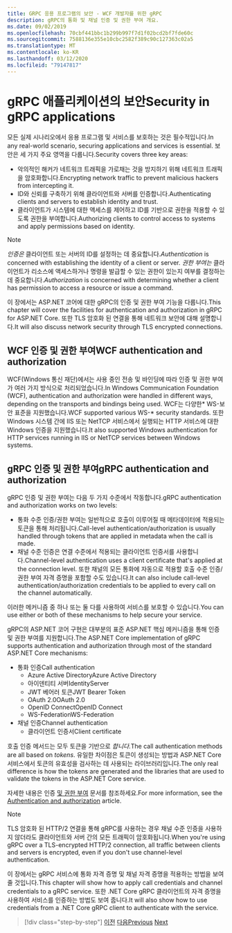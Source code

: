 ```yaml
---
title: GRPC 응용 프로그램의 보안 - WCF 개발자를 위한 gRPC
description: gRPC의 통화 및 채널 인증 및 권한 부여 개요.
ms.date: 09/02/2019
ms.openlocfilehash: 70cbf441bbc1b299b997f7d1f02bcd2bf7fde60c
ms.sourcegitcommit: 7588136e355e10cbc2582f389c90c127363c02a5
ms.translationtype: MT
ms.contentlocale: ko-KR
ms.lasthandoff: 03/12/2020
ms.locfileid: "79147817"
---
```

# <a name="security-in-grpc-applications"></a><span data-ttu-id="13257-103">gRPC 애플리케이션의 보안</span><span class="sxs-lookup"><span data-stu-id="13257-103">Security in gRPC applications</span></span>

<span data-ttu-id="13257-104">모든 실제 시나리오에서 응용 프로그램 및 서비스를 보호하는 것은 필수적입니다.</span><span class="sxs-lookup"><span data-stu-id="13257-104">In any real-world scenario, securing applications and services is essential.</span></span> <span data-ttu-id="13257-105">보안은 세 가지 주요 영역을 다룹니다.</span><span class="sxs-lookup"><span data-stu-id="13257-105">Security covers three key areas:</span></span>

* <span data-ttu-id="13257-106">악의적인 해커가 네트워크 트래픽을 가로채는 것을 방지하기 위해 네트워크 트래픽을 암호화합니다.</span><span class="sxs-lookup"><span data-stu-id="13257-106">Encrypting network traffic to prevent malicious hackers from intercepting it.</span></span>
* <span data-ttu-id="13257-107">ID와 신뢰를 구축하기 위해 클라이언트와 서버를 인증합니다.</span><span class="sxs-lookup"><span data-stu-id="13257-107">Authenticating clients and servers to establish identity and trust.</span></span>
* <span data-ttu-id="13257-108">클라이언트가 시스템에 대한 액세스를 제어하고 ID를 기반으로 권한을 적용할 수 있도록 권한을 부여합니다.</span><span class="sxs-lookup"><span data-stu-id="13257-108">Authorizing clients to control access to systems and apply permissions based on identity.</span></span>

> [!NOTE]
> <span data-ttu-id="13257-109">*인증은* 클라이언트 또는 서버의 ID를 설정하는 데 중요합니다.</span><span class="sxs-lookup"><span data-stu-id="13257-109">*Authentication* is concerned with establishing the identity of a client or server.</span></span> <span data-ttu-id="13257-110">*권한 부여는* 클라이언트가 리소스에 액세스하거나 명령을 발급할 수 있는 권한이 있는지 여부를 결정하는 데 중요합니다.</span><span class="sxs-lookup"><span data-stu-id="13257-110">*Authorization* is concerned with determining whether a client has permission to access a resource or issue a command.</span></span>

<span data-ttu-id="13257-111">이 장에서는 ASP.NET 코어에 대한 gRPC의 인증 및 권한 부여 기능을 다룹니다.</span><span class="sxs-lookup"><span data-stu-id="13257-111">This chapter will cover the facilities for authentication and authorization in gRPC for ASP.NET Core.</span></span> <span data-ttu-id="13257-112">또한 TLS 암호화 된 연결을 통해 네트워크 보안에 대해 설명합니다.</span><span class="sxs-lookup"><span data-stu-id="13257-112">It will also discuss network security through TLS encrypted connections.</span></span>

## <a name="wcf-authentication-and-authorization"></a><span data-ttu-id="13257-113">WCF 인증 및 권한 부여</span><span class="sxs-lookup"><span data-stu-id="13257-113">WCF authentication and authorization</span></span>

<span data-ttu-id="13257-114">WCF(Windows 통신 재단)에서는 사용 중인 전송 및 바인딩에 따라 인증 및 권한 부여가 여러 가지 방식으로 처리되었습니다.</span><span class="sxs-lookup"><span data-stu-id="13257-114">In Windows Communication Foundation (WCF), authentication and authorization were handled in different ways, depending on the transports and bindings being used.</span></span> <span data-ttu-id="13257-115">WCF는 다양한\* WS-보안 표준을 지원했습니다.</span><span class="sxs-lookup"><span data-stu-id="13257-115">WCF supported various WS-\* security standards.</span></span> <span data-ttu-id="13257-116">또한 Windows 시스템 간에 IIS 또는 NetTCP 서비스에서 실행되는 HTTP 서비스에 대한 Windows 인증을 지원했습니다.</span><span class="sxs-lookup"><span data-stu-id="13257-116">It also supported Windows authentication for HTTP services running in IIS or NetTCP services between Windows systems.</span></span>

## <a name="grpc-authentication-and-authorization"></a><span data-ttu-id="13257-117">gRPC 인증 및 권한 부여</span><span class="sxs-lookup"><span data-stu-id="13257-117">gRPC authentication and authorization</span></span>

<span data-ttu-id="13257-118">gRPC 인증 및 권한 부여는 다음 두 가지 수준에서 작동합니다.</span><span class="sxs-lookup"><span data-stu-id="13257-118">gRPC authentication and authorization works on two levels:</span></span>

* <span data-ttu-id="13257-119">통화 수준 인증/권한 부여는 일반적으로 호출이 이루어질 때 메타데이터에 적용되는 토큰을 통해 처리됩니다.</span><span class="sxs-lookup"><span data-stu-id="13257-119">Call-level authentication/authorization is usually handled through tokens that are applied in metadata when the call is made.</span></span>
* <span data-ttu-id="13257-120">채널 수준 인증은 연결 수준에서 적용되는 클라이언트 인증서를 사용합니다.</span><span class="sxs-lookup"><span data-stu-id="13257-120">Channel-level authentication uses a client certificate that's applied at the connection level.</span></span> <span data-ttu-id="13257-121">또한 채널의 모든 통화에 자동으로 적용할 호출 수준 인증/권한 부여 자격 증명을 포함할 수도 있습니다.</span><span class="sxs-lookup"><span data-stu-id="13257-121">It can also include call-level authentication/authorization credentials to be applied to every call on the channel automatically.</span></span>

<span data-ttu-id="13257-122">이러한 메커니즘 중 하나 또는 둘 다를 사용하여 서비스를 보호할 수 있습니다.</span><span class="sxs-lookup"><span data-stu-id="13257-122">You can use either or both of these mechanisms to help secure your service.</span></span>

<span data-ttu-id="13257-123">gRPC의 ASP.NET 코어 구현은 대부분의 표준 ASP.NET 핵심 메커니즘을 통해 인증 및 권한 부여를 지원합니다.</span><span class="sxs-lookup"><span data-stu-id="13257-123">The ASP.NET Core implementation of gRPC supports authentication and authorization through most of the standard ASP.NET Core mechanisms:</span></span>

- <span data-ttu-id="13257-124">통화 인증</span><span class="sxs-lookup"><span data-stu-id="13257-124">Call authentication</span></span>
  - <span data-ttu-id="13257-125">Azure Active Directory</span><span class="sxs-lookup"><span data-stu-id="13257-125">Azure Active Directory</span></span>
  - <span data-ttu-id="13257-126">아이덴티티 서버</span><span class="sxs-lookup"><span data-stu-id="13257-126">IdentityServer</span></span>
  - <span data-ttu-id="13257-127">JWT 베어러 토큰</span><span class="sxs-lookup"><span data-stu-id="13257-127">JWT Bearer Token</span></span>
  - <span data-ttu-id="13257-128">OAuth 2.0</span><span class="sxs-lookup"><span data-stu-id="13257-128">OAuth 2.0</span></span>
  - <span data-ttu-id="13257-129">OpenID Connect</span><span class="sxs-lookup"><span data-stu-id="13257-129">OpenID Connect</span></span>
  - <span data-ttu-id="13257-130">WS-Federation</span><span class="sxs-lookup"><span data-stu-id="13257-130">WS-Federation</span></span>
- <span data-ttu-id="13257-131">채널 인증</span><span class="sxs-lookup"><span data-stu-id="13257-131">Channel authentication</span></span>
  - <span data-ttu-id="13257-132">클라이언트 인증서</span><span class="sxs-lookup"><span data-stu-id="13257-132">Client certificate</span></span>

<span data-ttu-id="13257-133">호출 인증 메서드는 모두 토큰을 기반으로 *합니다.*</span><span class="sxs-lookup"><span data-stu-id="13257-133">The call authentication methods are all based on *tokens*.</span></span> <span data-ttu-id="13257-134">유일한 차이점은 토큰이 생성되는 방법과 ASP.NET Core 서비스에서 토큰의 유효성을 검사하는 데 사용되는 라이브러리입니다.</span><span class="sxs-lookup"><span data-stu-id="13257-134">The only real difference is how the tokens are generated and the libraries that are used to validate the tokens in the ASP.NET Core service.</span></span>

<span data-ttu-id="13257-135">자세한 내용은 인증 [및 권한 부여](/aspnet/core/grpc/authn-and-authz) 문서를 참조하세요.</span><span class="sxs-lookup"><span data-stu-id="13257-135">For more information, see the [Authentication and authorization](/aspnet/core/grpc/authn-and-authz) article.</span></span>

> [!NOTE]
> <span data-ttu-id="13257-136">TLS 암호화 된 HTTP/2 연결을 통해 gRPC를 사용하는 경우 채널 수준 인증을 사용하지 않더라도 클라이언트와 서버 간의 모든 트래픽이 암호화됩니다.</span><span class="sxs-lookup"><span data-stu-id="13257-136">When you're using gRPC over a TLS-encrypted HTTP/2 connection, all traffic between clients and servers is encrypted, even if you don't use channel-level authentication.</span></span>

<span data-ttu-id="13257-137">이 장에서는 gRPC 서비스에 통화 자격 증명 및 채널 자격 증명을 적용하는 방법을 보여 줄 것입니다.</span><span class="sxs-lookup"><span data-stu-id="13257-137">This chapter will show how to apply call credentials and channel credentials to a gRPC service.</span></span> <span data-ttu-id="13257-138">또한 .NET Core gRPC 클라이언트의 자격 증명을 사용하여 서비스를 인증하는 방법도 보여 줍니다.</span><span class="sxs-lookup"><span data-stu-id="13257-138">It will also show how to use credentials from a .NET Core gRPC client to authenticate with the service.</span></span>

>[!div class="step-by-step"]
><span data-ttu-id="13257-139">[이전](client-libraries.md)
>[다음](call-credentials.md)</span><span class="sxs-lookup"><span data-stu-id="13257-139">[Previous](client-libraries.md)
[Next](call-credentials.md)</span></span>
